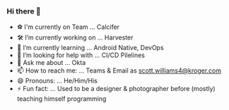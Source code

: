 ### Hi there 👋

- ⚽️ I'm currently on Team ... Calcifer
- 🛠 I’m currently working on ... Harvester
- 🌱 I’m currently learning ... Android Native, DevOps
- 🤔 I’m looking for help with ... CI/CD Pilelines
- 💬 Ask me about ... Okta
- 📫 How to reach me: ... Teams & Email as scott.williams4@kroger.com
- 😄 Pronouns: ... He/Him/His
- ⚡ Fun fact: ... Used to be a designer & photographer before (mostly) teaching himself programming
